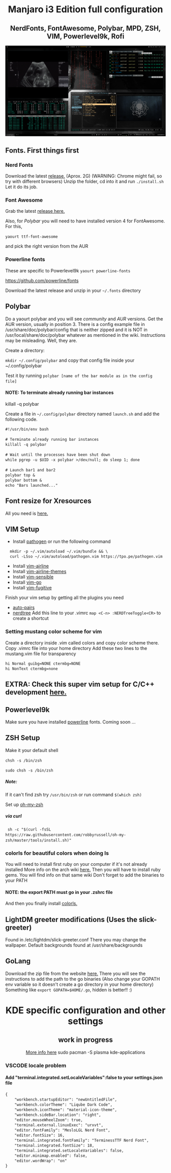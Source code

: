 <div align="center">
  
  # Manjaro i3 Edition full configuration
  ##  NerdFonts, FontAwesome, Polybar, MPD, ZSH, VIM, Powerlevel9k, Rofi
  
  ![Desktop](https://github.com/steelvelveteen/i3_dotfiles/blob/master/screenshots/screenshot.png)
  
</div>

## Fonts. First things first
### Nerd Fonts

Download the latest [release.](https://github.com/ryanoasis/nerd-fonts/releases) (Aprox. 2G)
(WARNING: Chrome might fail, so try with different browsers)
Unzip the folder, cd into it and run `./install.sh`
Let it do its job.

### Font Awesome
Grab the latest [release here.](https://github.com/FortAwesome/Font-Awesome/releases)

Also, for *Polybar* you will need to have installed version 4 for FontAwesome.
For this,

`yaourt ttf-font-awesome`

and pick the right version from the AUR


### Powerline fonts

These are specific to Powerlevel9k
`yaourt powerline-fonts`

https://github.com/powerline/fonts

Download the latest release and unzip in your `~/.fonts` directory

## Polybar

Do a yaourt polybar and you will see *community* and *AUR* versions. Get the AUR version, usually in position 3.
There is a config example file in /usr/share/doc/polybar/config that is neither zipped and it is NOT in /usr/local/share/doc/polybar whatever as mentioned in the wiki. Instructions may be misleading. Well, they are.

Create a directory:

`mkdir ~/.config/polybar` and copy that config file inside your ~/.config/polybar

Test it by running `polybar [name of the bar module as in the config file]`
#### NOTE: To terminate already running bar instances
killall -q polybar

Create a file in `~/.config/polybar` directory named `launch.sh` and add the following code.

```
#!/usr/bin/env bash

# Terminate already running bar instances
killall -q polybar

# Wait until the processes have been shut down
while pgrep -u $UID -x polybar >/dev/null; do sleep 1; done

# Launch bar1 and bar2
polybar top &
polybar bottom &
echo "Bars launched..."
```
## Font resize for Xresources
All you need is [here.](https://github.com/majutsushi/urxvt-font-size)
## VIM Setup
* Install [pathogen](https://github.com/tpope/vim-pathogen)
or run the following command
```
  mkdir -p ~/.vim/autoload ~/.vim/bundle && \
  curl -LSso ~/.vim/autoload/pathogen.vim https://tpo.pe/pathogen.vim
```
* Install [vim-airline](https://github.com/vim-airline/vim-airline)
* Install [vim-airline-themes]( https://github.com/vim-airline/vim-airline-themes)
* Install [vim-sensible](https://github.com/tpope/vim-sensible)
* Install [vim-go](https://github.com/fatih/vim-go)
* Install [vim-fugitive](https://github.com/tpope/vim-fugitive)

Finish your vim setup by getting all the plugins you need
* [auto-pairs](https://github.com/jiangmiao/auto-pairs)
* [nerdtree](https://github.com/scrooloose/nerdtree)
 Add this line to your .vimrc `map <C-n> :NERDTreeToggle<CR>` to create a shortcut

### Setting mustang color scheme for vim
Create a directory inside .vim called colors and copy color scheme there.
Copy .vimrc file into your home directory
Add these two lines to the mustang.vim file for transparency

```
hi Normal guibg=NONE ctermbg=NONE
hi NonText ctermbg=none 
```
## EXTRA: Check this super vim setup for C/C++ development [here.](https://github.com/JBakamovic/yavide)
## Powerlevel9k

Make sure you have installed [powerline](#Powerline-fonts) fonts.
Coming soon ...


## ZSH Setup
Make it your default shell

   `chsh -s /bin/zsh`
   
   `sudo chsh -s /bin/zsh`
##### Note:
If it can't find zsh try `/usr/bin/zsh`
or run command `$(which zsh)`

Set up [oh-my-zsh]( https://github.com/robbyrussell/oh-my-zsh)
##### via curl
` sh -c "$(curl -fsSL https://raw.githubusercontent.com/robbyrussell/oh-my-zsh/master/tools/install.sh)"`

### colorls for beautiful colors when doing ls
You will need to install first ruby on your computer if it's not already installed
More info on the arch wiki [here.](https://wiki.archlinux.org/index.php/ruby)
Then you will have to install ruby gems. You will find info on that same wiki
Don't forget to add the binaries to your PATH
#### NOTE: the export PATH must go in your .zshrc file
And then you finally install [colorls.](https://github.com/athityakumar/colorls)

## LightDM greeter modifications (Uses the slick-greeter)
 Found in /etc/lightdm/slick-greeter.conf
 There you may change the wallpaper. 
 Default backgrounds found at /usr/share/backgrounds
 
## GoLang
Download the zip file from the website [here.](https://golang.org/doc/install)
There you will see the instructions to add the path to the go binaries
(Also change your GOPATH env variable so it doesn't create a go directory in your home directory)
Something like `export GOPATH=$HOME/.go`, hidden is better!! :)

<div align="center">
  
  # KDE specific configuration and other settings
  ##  work in progress
  [More info here](https://wiki.manjaro.org/index.php/Install_Desktop_Environments#Install_a_basic_KDE_Plasma_environment)
  sudo pacman -S plasma kde-applications
</div>
  
### VSCODE locale problem
#### Add "terminal.integrated.setLocaleVariables":false to your settings.json file
```
{
    "workbench.startupEditor": "newUntitledFile",
    "workbench.colorTheme": "Liqube Dark Code",
    "workbench.iconTheme": "material-icon-theme",
    "workbench.sideBar.location": "right",
    "editor.mouseWheelZoom": true,
    "terminal.external.linuxExec": "urxvt",
    "editor.fontFamily": "MesloLGL Nerd Font",
    "editor.fontSize": 16,
    "terminal.integrated.fontFamily": "TerminessTTF Nerd Font",
    "terminal.integrated.fontSize": 18,
    "terminal.integrated.setLocaleVariables": false,
    "editor.minimap.enabled": false,
    "editor.wordWrap": "on"
}
```

